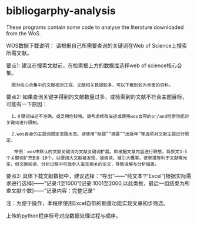 # bibliogarphy-analysis
These programs contain some code to analyse the literature downloaded from the WoS.


WOS数据下载说明：
请根据自己所需要查询的关键词在Web of Science上搜索所需文献。

要点1: 建议在搜索文献前，在检索框上方的数据库选择web of science核心合集。

      因为核心合集中的文献相对正规，文献相关数据较多，可以下载到较为全面的资料。
      
要点2: 如果查询关键字得到的文献数量过多，或检索到的文献不符合主题目标，可能有一下原因：

      1.关键词描述不准确，或泛用性较强。请考虑修改描述或使用wos自带的or/and检索功能对关键词进行限制。
      
      2.wos自身的主题词限定范围太宽。请使用“标题”“摘要”“出版年”等选项对文献主题进行限定。
      
       举例：wos中默认的文献关键词为文献关键词扩展。即根据文章内容进行联想，将原文3-5个关键词扩充到8-10个，以便阔大文献被发现、被阅读、被引大概率。该举措有利于文献曝光率，但文献阅读、分析过程中可能参入毫无相关的论文，导致误解与分析偏差。
       
要点3: 具体下载文献数据中，建议选择：“导出”——“纯文本“/“Excel”[根据实际需求进行选择]——”记录:1至1000“[记录:1001至2000,以此类推，最后一组结束为所查文献个数]——“记录内容：完整记录”


注：为便于操作，本程序使用Excel自带的剔重功能实现文章初步筛选。

上传的python程序标号对应数据处理过程与顺序。
